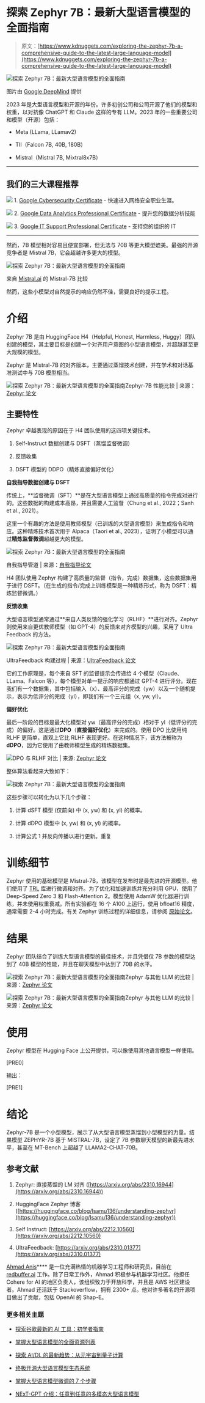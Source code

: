# 探索 Zephyr 7B：最新大型语言模型的全面指南

> 原文：[https://www.kdnuggets.com/exploring-the-zephyr-7b-a-comprehensive-guide-to-the-latest-large-language-model](https://www.kdnuggets.com/exploring-the-zephyr-7b-a-comprehensive-guide-to-the-latest-large-language-model)

![探索 Zephyr 7B：最新大型语言模型的全面指南](../Images/10b39d79a6e686d9cc4e3145e18c937d.png)

图片由 [Google DeepMind](https://www.pexels.com/photo/an-artist-s-illustration-of-artificial-intelligence-ai-this-image-represents-how-ai-powered-tools-can-support-us-and-save-time-it-was-created-by-martina-stiftinger-as-part-of-the-visua-18069239/) 提供

2023 年是大型语言模型和开源的年份。许多初创公司和公司开源了他们的模型和权重，以对抗像 ChatGPT 和 Claude 这样的专有 LLM。2023 年的一些重要公司和模型（开源）包括：

+   Meta (LLama, LLamav2)

+   TII（Falcon 7B, 40B, 180B）

+   Mistral（Mistral 7B, Mixtral8x7B）

* * *

## 我们的三大课程推荐

![](../Images/0244c01ba9267c002ef39d4907e0b8fb.png) 1\. [Google Cybersecurity Certificate](https://www.kdnuggets.com/google-cybersecurity) - 快速进入网络安全职业生涯。

![](../Images/e225c49c3c91745821c8c0368bf04711.png) 2\. [Google Data Analytics Professional Certificate](https://www.kdnuggets.com/google-data-analytics) - 提升您的数据分析技能

![](../Images/0244c01ba9267c002ef39d4907e0b8fb.png) 3\. [Google IT Support Professional Certificate](https://www.kdnuggets.com/google-itsupport) - 支持您的组织的 IT

* * *

然而，7B 模型相对容易且便宜部署，但无法与 70B 等更大模型媲美。最强的开源竞争者是 Mistral 7B，它会超越许多更大的模型。

![探索 Zephyr 7B：最新大型语言模型的全面指南](../Images/885bea73025d52991e66d7eda74d2446.png)

来自 [Mistral.ai](https://mistral.ai/news/announcing-mistral-7b/) 的 Mistral-7B 比较

然而，这些小模型对自然提示的响应仍然不佳，需要良好的提示工程。

# 介绍

Zephyr 7B 是由 HuggingFace H4（Helpful, Honest, Harmless, Huggy）团队创建的模型，其主要目标是创建一个对齐用户意图的小型语言模型，并超越甚至更大规模的模型。

Zephyr 是 Mistral-7B 的对齐版本，主要通过蒸馏技术创建，并在学术和对话基准测试中与 70B 模型相当。

![探索 Zephyr 7B：最新大型语言模型的全面指南](../Images/e16f6ba0bbd29b5cb68165720bd5cb79.png)Zephyr-7B 性能比较 | 来源：[Zephyr 论文](https://arxiv.org/abs/2310.16944)

## 主要特性

Zephyr 卓越表现的原因在于 H4 团队使用的这四项关键技术。

1.  Self-Instruct 数据创建与 DSFT（蒸馏监督微调）

1.  反馈收集

1.  DSFT 模型的 DDPO（精炼直接偏好优化）

****自我指导数据创建与 DSFT****

传统上，**监督微调（SFT）**是在大型语言模型上通过高质量的指令完成对进行的。这些数据的构建成本高昂，并且需要人工监督（Chung et al., 2022；Sanh et al., 2021）。

这里一个有趣的方法是使用教师模型（已训练的大型语言模型）来生成指令和响应。这种精炼技术首次用于 Alpaca（Taori et al., 2023），证明了小模型可以通过**精炼监督微调**超越更大的模型。

![探索 Zephyr 7B：最新大型语言模型的全面指南](../Images/e71c20282740d59d9e9fa0a01422208d.png)

自我指导管道 | 来源：[自我指导论文](https://arxiv.org/abs/2212.10560)

H4 团队使用 Zephyr 构建了高质量的监督（指令，完成）数据集，这些数据集用于进行 DSFT。（在生成的指令/完成上训练模型是一种精炼形式，称为 DSFT：精炼监督微调。）

****反馈收集****

大型语言模型通常通过**来自人类反馈的强化学习（RLHF）**进行对齐。Zephyr 则使用来自更优教师模型（如 GPT-4）的反馈来对齐模型的兴趣，采用了 Ultra Feedback 的方法。

![探索 Zephyr 7B：最新大型语言模型的全面指南](../Images/6fd933bf69fbba697ba316aaa0ec5579.png)

UltraFeedback 构建过程 | 来源：[UltraFeedback 论文](https://arxiv.org/abs/2310.01377)

它的工作原理是，每个来自 SFT 的监督提示会传递给 4 个模型（Claude、LLama、Falcon 等），每个模型对单一提示的响应都通过 GPT-4 进行评分。现在我们有一个数据集，其中包括输入（x）、最高评分的完成（yw）以及一个随机提示，表示为低评分的完成（yl），即我们有一个三元组（x, yw, yl）。

****偏好优化****

最后一阶段的目标是最大化模型对 yw（最高评分的完成）相对于 yl（低评分的完成）的偏好。这是通过**DPO**（**直接偏好优化**）来完成的。使用 DPO 比使用纯 RLHF 更简单，直观上它比 RLHF 表现更好。在这种情况下，该方法被称为**dDPO**，因为它使用了由教师模型生成的精炼数据集。

![DPO 与 RLHF 对比 | 来源:](../Images/d5c62eeb7e9fb475d39ffd35cff700e8.png) [Zephyr 论文](https://arxiv.org/abs/2310.16944)

整体算法看起来大致如下：

![探索 Zephyr 7B：最新大型语言模型的全面指南](../Images/94a6f3973c2f1e21a14e30e049876142.png)

这些步骤可以转化为以下几个步骤：

1.  计算 dSFT 模型 (仅前向) 中 (x, yw) 和 (x, yl) 的概率。

1.  计算 dDPO 模型中 (x, yw) 和 (x, yl) 的概率。

1.  计算公式 1 并反向传播以进行更新。重复

# 训练细节

Zephyr 使用的基础模型是 Mistral-7B，该模型在发布时是最先进的开源模型。他们使用了 [TRL](https://github.com/huggingface/trl) 库进行微调和对齐。为了优化和加速训练并充分利用 GPU，使用了 Deep-Speed Zero 3 和 Flash-Attention 2。模型使用 AdamW 优化器进行训练，并未使用权重衰减。所有实验都在 16 个 A100 上运行，使用 bfloat16 精度，通常需要 2-4 小时完成。有关 Zephyr 训练过程的详细信息，请参阅 [原始论文](https://arxiv.org/pdf/2310.16944.pdf)。

# 结果

Zephyr 团队结合了训练大型语言模型的最佳技术，并且凭借仅 7B 参数的模型达到了 40B 模型的性能，并且在聊天模型中达到了 70B 的水平。

![探索 Zephyr 7B：最新大型语言模型的全面指南](../Images/89bd26616561e68efc609e6014d45108.png)Zephyr 与其他 LLM 的比较 | 来源：[Zephyr 论文](https://arxiv.org/abs/2310.16944)

![探索 Zephyr 7B：最新大型语言模型的全面指南](../Images/e16f6ba0bbd29b5cb68165720bd5cb79.png)Zephyr 与其他 LLM 的比较 | 来源：[Zephyr 论文](https://arxiv.org/abs/2310.16944)

# 使用

Zephyr 模型在 Hugging Face 上公开提供，可以像使用其他语言模型一样使用。

[PRE0]

输出：

[PRE1]

# 结论

Zephyr-7B 是一个小型模型，展示了从大型语言模型蒸馏到小型模型的力量。结果模型 ZEPHYR-7B 基于 MISTRAL-7B，设定了 7B 参数聊天模型的新最先进水平，甚至在 MT-Bench 上超越了 LLAMA2-CHAT-70B。

## 参考文献

1.  Zephyr: 直接蒸馏的 LM 对齐 ([https://arxiv.org/abs/2310.16944](https://arxiv.org/abs/2310.16944))

1.  HuggingFace Zephyr 博客 ([https://huggingface.co/blog/Isamu136/understanding-zephyr](https://huggingface.co/blog/Isamu136/understanding-zephyr))

1.  Self Instruct: [https://arxiv.org/abs/2212.10560](https://arxiv.org/abs/2212.10560)

1.  UltraFeedback: [https://arxiv.org/abs/2310.01377](https://arxiv.org/abs/2310.01377)

**[](https://twitter.com/AhmadMustafaAn1)**[Ahmad Anis](https://twitter.com/AhmadMustafaAn1)**** 是一位充满热情的机器学习工程师和研究员，目前在 [redbuffer.ai](https://redbuffer.ai/) 工作。除了日常工作外，Ahmad 积极参与机器学习社区。他担任 Cohere for AI 的地区负责人，该组织致力于开放科学，并且是 AWS 社区建设者。Ahmad 还活跃于 Stackoverflow，拥有 2300+ 点。他对许多著名的开源项目做出了贡献，包括 OpenAI 的 Shap-E。

### 更多相关主题

+   [探索谷歌最新的 AI 工具：初学者指南](https://www.kdnuggets.com/exploring-googles-latest-ai-tools-a-beginners-guide)

+   [掌握大型语言模型的全面资源列表](https://www.kdnuggets.com/a-comprehensive-list-of-resources-to-master-large-language-models)

+   [探索 AI/DL 的最新趋势：从元宇宙到量子计算](https://www.kdnuggets.com/2023/07/exploring-latest-trends-aidl-metaverse-quantum-computing.html)

+   [终极开源大型语言模型生态系统](https://www.kdnuggets.com/2023/05/ultimate-opensource-large-language-model-ecosystem.html)

+   [掌握大型语言模型微调的 7 个步骤](https://www.kdnuggets.com/7-steps-to-mastering-large-language-model-fine-tuning)

+   [NExT-GPT 介绍：任意到任意的多模态大型语言模型](https://www.kdnuggets.com/introduction-to-nextgpt-anytoany-multimodal-large-language-model)

